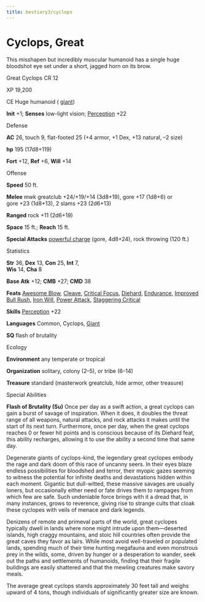 ```yaml
---
title: bestiary3/cyclops
---
```

# Cyclops, Great

This misshapen but incredibly muscular humanoid has a single huge bloodshot eye set under a short, jagged horn on its brow.

Great Cyclops CR 12

XP 19,200

CE Huge humanoid ( [giant](monsters/creatureTypes.md#_giant-subtype))

**Init** +1; **Senses** low-light vision; [Perception](skills/perception.md#_perception) +22

Defense

**AC** 26, touch 9, flat-footed 25 (+4 armor, +1 Dex, +13 natural, –2 size)

**hp** 195 (17d8+119)

**Fort** +12, **Ref** +6, **Will** +14

Offense

**Speed** 50 ft.

**Melee** mwk greatclub +24/+19/+14 (3d8+19), gore +17 (1d8+6) or   
gore +23 (1d8+13), 2 slams +23 (2d6+13)

**Ranged** rock +11 (2d6+19)

**Space** 15 ft.; **Reach** 15 ft.

**Special Attacks** [powerful charge](monsters/universalMonsterRules.md#_powerful-charge) (gore, 4d8+24), rock throwing (120 ft.)

Statistics

**Str** 36, **Dex** 13, **Con** 25, **Int** 7,   
**Wis** 14, **Cha** 8

**Base Atk** +12; **CMB** +27; **CMD** 38

**Feats** [Awesome Blow](monsters/monsterFeats.md#_awesome-blow), [Cleave](feats.md#_cleave), [Critical Focus](feats.md#_critical-focus), [Diehard](feats.md#_diehard), [Endurance](feats.md#_endurance), [Improved Bull Rush](feats.md#_improved-bull-rush), [Iron Will](feats.md#_iron-will), [Power Attack](feats.md#_power-attack), [Staggering Critical](feats.md#_staggering-critical)

**Skills** [Perception](skills/perception.md#_perception) +22

**Languages** Common, Cyclops, [Giant](monsters/creatureTypes.md#_giant-subtype)

**SQ** flash of brutality

Ecology

**Environment** any temperate or tropical

**Organization** solitary, colony (2–5), or tribe (6–14)

**Treasure** standard (masterwork greatclub, hide armor, other treasure)

Special Abilities

**Flash of Brutality (Su)** Once per day as a swift action, a great cyclops can gain a burst of savage of inspiration. When it does, it doubles the threat range of all weapons, natural attacks, and rock attacks it makes until the start of its next turn. Furthermore, once per day, when the great cyclops reaches 0 or fewer hit points and is conscious because of its Diehard feat, this ability recharges, allowing it to use the ability a second time that same day.

Degenerate giants of cyclops-kind, the legendary great cyclopes embody the rage and dark doom of this race of uncanny seers. In their eyes blaze endless possibilities for bloodshed and terror, their myopic gazes seeming to witness the potential for infinite deaths and devastations hidden within each moment. Gigantic but dull-witted, these massive savages are usually loners, but occasionally either need or fate drives them to rampages from which few are safe. Such undeniable force brings with it a dread that, in many instances, grows to reverence, giving rise to strange cults that cloak these cyclopes with veils of menace and dark legends.

Denizens of remote and primeval parts of the world, great cyclopes typically dwell in lands where none might intrude upon them—deserted islands, high craggy mountains, and stoic hill countries often provide the great caves they favor as lairs. While most avoid well-traveled or populated lands, spending much of their time hunting megafauna and even monstrous prey in the wilds, some, driven by hunger or a desperation to wander, seek out the paths and settlements of humanoids, finding that their fragile buildings are easily shattered and that the mewling creatures make savory meals.

The average great cyclops stands approximately 30 feet tall and weighs upward of 4 tons, though individuals of significantly greater size are known.

